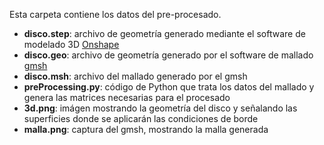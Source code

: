 Esta carpeta contiene los datos del pre-procesado. 

- **disco.step**: archivo de geometría generado mediante el software de modelado 3D [Onshape](https://cad.onshape.com/documents/0aa5e16aa5ecf79ffe00628e/w/097ac0cb551f4c448e337ade/e/b8136df38db1e787394d104c?renderMode=0&uiState=64d9410fc1a6b3592a9654ca)
- **disco.geo**: archivo de geometría generado por el software de mallado [gmsh](https://gmsh.info/)
- **disco.msh**: archivo del mallado generado por el gmsh
- **preProcessing.py**: código de Python que trata los datos del mallado y genera las matrices necesarias para el procesado
- **3d.png**: imágen mostrando la geometría del disco y señalando las superficies donde se aplicarán las condiciones de borde
- **malla.png**: captura del gmsh, mostrando la malla generada
